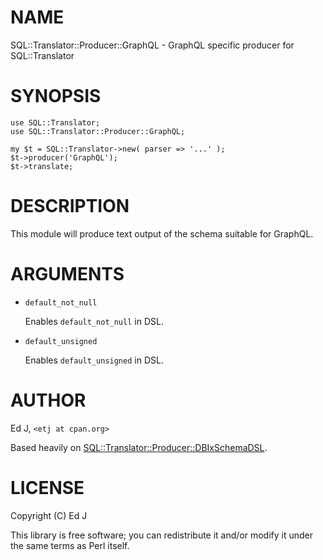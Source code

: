 # NAME

SQL::Translator::Producer::GraphQL - GraphQL specific producer for SQL::Translator

# SYNOPSIS

    use SQL::Translator;
    use SQL::Translator::Producer::GraphQL;

    my $t = SQL::Translator->new( parser => '...' );
    $t->producer('GraphQL');
    $t->translate;

# DESCRIPTION

This module will produce text output of the schema suitable for GraphQL.

# ARGUMENTS

- `default_not_null`

    Enables `default_not_null` in DSL.

- `default_unsigned`

    Enables `default_unsigned` in DSL.

# AUTHOR

Ed J, `<etj at cpan.org>`

Based heavily on [SQL::Translator::Producer::DBIxSchemaDSL](https://metacpan.org/pod/SQL::Translator::Producer::DBIxSchemaDSL).

# LICENSE

Copyright (C) Ed J

This library is free software; you can redistribute it and/or modify
it under the same terms as Perl itself.
